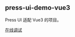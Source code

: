 ## press-ui-demo-vue3

Press UI 适配 Vue3 的项目。

[在线调试](https://stackblitz.com/~/github.com/novlan1/press-ui-demo-vue3)
